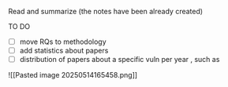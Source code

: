Read and summarize (the notes have been already created)

TO DO
- [ ] move RQs to methodology
- [ ] add statistics about papers
- [ ] distribution of papers about a specific vuln per year , such as

![[Pasted image 20250514165458.png]]


